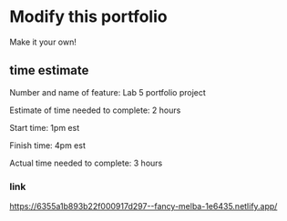 # Modify this portfolio

Make it your own!

## time estimate

Number and name of feature: Lab 5 portfolio project

Estimate of time needed to complete: 2 hours

Start time: 1pm est

Finish time: 4pm est

Actual time needed to complete: 3 hours

### link 

https://6355a1b893b22f000917d297--fancy-melba-1e6435.netlify.app/